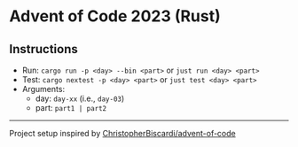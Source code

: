 # Advent of Code 2023 (Rust)

## Instructions

- Run: `cargo run -p <day> --bin <part>` or `just run <day> <part>`
- Test: `cargo nextest -p <day> <part>` or `just test <day> <part>`
- Arguments: 
    - day: `day-xx` (i.e., `day-03`)
    - part: `part1 | part2`

--- 

Project setup inspired by [ChristopherBiscardi/advent-of-code](https://github.com/ChristopherBiscardi/advent-of-code)
